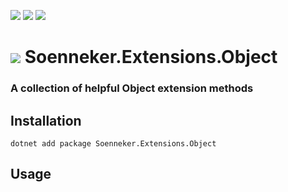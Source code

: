 [![](https://img.shields.io/nuget/v/Soenneker.Extensions.Object.svg?style=for-the-badge)](https://www.nuget.org/packages/Soenneker.Extensions.Object/)
[![](https://img.shields.io/github/actions/workflow/status/soenneker/soenneker.extensions.object/publish-package.yml?style=for-the-badge)](https://github.com/soenneker/soenneker.extensions.object/actions/workflows/publish-package.yml)
[![](https://img.shields.io/nuget/dt/Soenneker.Extensions.Object.svg?style=for-the-badge)](https://www.nuget.org/packages/Soenneker.Extensions.Object/)

# ![](https://user-images.githubusercontent.com/4441470/224455560-91ed3ee7-f510-4041-a8d2-3fc093025112.png) Soenneker.Extensions.Object
### A collection of helpful Object extension methods

## Installation

```
dotnet add package Soenneker.Extensions.Object
```

## Usage

